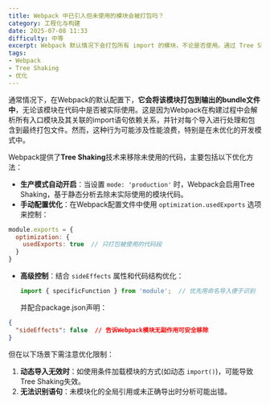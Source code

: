 ```yaml
---
title: Webpack 中已引入但未使用的模块会被打包吗？
category: 工程化与构建
date: 2025-07-08 11:33
difficulty: 中等
excerpt: Webpack 默认情况下会打包所有 import 的模块，不论是否使用。通过 Tree Shaking 技术可以在生产模式或手动配置下优化移除未使用代码。
tags:
- Webpack
- Tree Shaking
- 优化
---
```

通常情况下，在Webpack的默认配置下，**它会将该模块打包到输出的bundle文件中**，无论该模块在代码中是否被实际使用。这是因为Webpack在构建过程中会解析所有入口模块及其关联的import语句依赖关系，并针对每个导入进行处理和包含到最终打包文件。然而，这种行为可能涉及性能浪费，特别是在未优化的开发模式中。

Webpack提供了**Tree Shaking**技术来移除未使用的代码，主要包括以下优化方法：
- **生产模式自动开启**：当设置 `mode: 'production'` 时，Webpack会启用Tree Shaking，基于静态分析去除未实际使用的模块代码。
- **手动配置优化**：在Webpack配置文件中使用 `optimization.usedExports` 选项来控制：
```javascript
module.exports = {
  optimization: {
    usedExports: true  // 只打包被使用的代码段
  }
}
```
- **高级控制**：结合 `sideEffects` 属性和代码结构优化：
  ```javascript
  import { specificFunction } from 'module';  // 优先用命名导入便于识别
  ```
  并配合package.json声明：
```json
{
  "sideEffects": false  // 告诉Webpack模块无副作用可安全移除
}
```

但在以下场景下需注意优化限制：
1. **动态导入无效时**：如使用条件加载模块的方式(如动态 `import()`)，可能导致Tree Shaking失效。
2. **无法识别语句**：未模块化的全局引用或未正确导出时分析可能出错。
